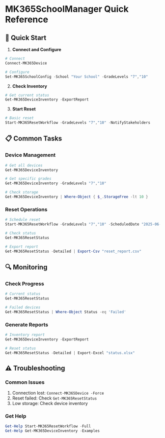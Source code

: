 # MK365SchoolManager Quick Reference

## 🚀 Quick Start

1. **Connect and Configure**
```powershell
# Connect
Connect-MK365Device

# Configure
Set-MK365SchoolConfig -School "Your School" -GradeLevels "7","10"
```

2. **Check Inventory**
```powershell
# Get current status
Get-MK365DeviceInventory -ExportReport
```

3. **Start Reset**
```powershell
# Basic reset
Start-MK365ResetWorkflow -GradeLevels "7","10" -NotifyStakeholders
```

## 📋 Common Tasks

### Device Management
```powershell
# Get all devices
Get-MK365DeviceInventory

# Get specific grades
Get-MK365DeviceInventory -GradeLevels "7","10"

# Check storage
Get-MK365DeviceInventory | Where-Object { $_.StorageFree -lt 10 }
```

### Reset Operations
```powershell
# Schedule reset
Start-MK365ResetWorkflow -GradeLevels "7","10" -ScheduledDate "2025-06-15"

# Check status
Get-MK365ResetStatus

# Export report
Get-MK365ResetStatus -Detailed | Export-Csv "reset_report.csv"
```

## 🔍 Monitoring

### Check Progress
```powershell
# Current status
Get-MK365ResetStatus

# Failed devices
Get-MK365ResetStatus | Where-Object Status -eq 'Failed'
```

### Generate Reports
```powershell
# Inventory report
Get-MK365DeviceInventory -ExportReport

# Reset status
Get-MK365ResetStatus -Detailed | Export-Excel "status.xlsx"
```

## ⚠️ Troubleshooting

### Common Issues
1. Connection lost: `Connect-MK365Device -Force`
2. Reset failed: Check `Get-MK365ResetStatus`
3. Low storage: Check device inventory

### Get Help
```powershell
Get-Help Start-MK365ResetWorkflow -Full
Get-Help Get-MK365DeviceInventory -Examples
```
